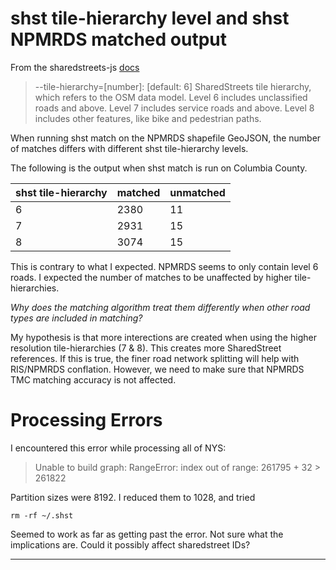 # shst tile-hierarchy level and shst NPMRDS matched output

From the sharedstreets-js [docs](https://github.com/sharedstreets/sharedstreets-js#options-1)

> --tile-hierarchy=[number]: [default: 6]
> SharedStreets tile hierarchy, which refers to the OSM data model.
> Level 6 includes unclassified roads and above.
>	Level 7 includes service roads and above.
>	Level 8 includes other features, like bike and pedestrian paths.

When running shst match on the NPMRDS shapefile GeoJSON,
the number of matches differs with different shst tile-hierarchy levels.

The following is the output when shst match is run on Columbia County.

shst tile-hierarchy | matched | unmatched
--- | --- | ---
6 | 2380 | 11
7 | 2931 | 15
8 | 3074 | 15

This is contrary to what I expected. NPMRDS seems to only contain level 6 roads. 
I expected the number of matches to be unaffected by higher tile-hierarchies.

_Why does the matching algorithm treat them differently when other road types
are included in matching?_

My hypothesis is that more interections are created when using the 
higher resolution tile-hierarchies (7 & 8). This creates more SharedStreet references.
If this is true, the finer road network splitting will help with RIS/NPMRDS conflation.
However, we need to make sure that NPMRDS TMC matching accuracy is not affected.

# Processing Errors

I encountered this error while processing all of NYS:

> Unable to build graph: RangeError: index out of range: 261795 + 32 > 261822

Partition sizes were 8192. I reduced them to 1028, and tried
```
rm -rf ~/.shst
```

Seemed to work as far as getting past the error.
Not sure what the implications are.
Could it possibly affect sharedstreet IDs?

---
